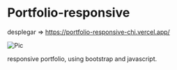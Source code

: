 # Portfolio-responsive

desplegar =>  https://portfolio-responsive-chi.vercel.app/

![Pic](https://user-images.githubusercontent.com/84242735/235374787-06d251ff-1511-4a24-b908-bce1e4695f4b.JPG)

responsive portfolio, using bootstrap and javascript.
